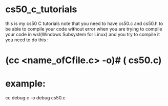 # cs50_c_tutorials
this is my cs50 C tutorials 
note that you need to have cs50.c and cs50.h to be able to compile your code without error
when you are trying to compile your code in wsl(Windows Subsystem for Linux) and you try to compile it you need to do this :
# (cc <name_ofCfile.c> -o)#  (<name of make file> cs50.c)
 # example:
  cc debug.c -o debug cs50.c
